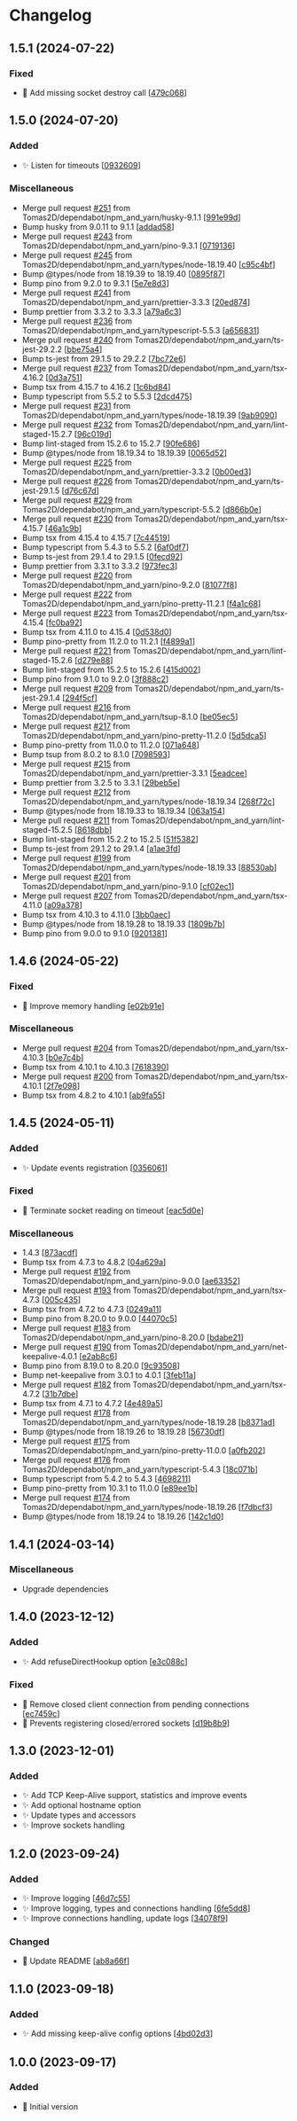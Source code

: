 # Changelog

<a name="1.5.1"></a>
## 1.5.1 (2024-07-22)

### Fixed

- 🐛 Add missing socket destroy call [[479c068](https://github.com/Tomas2D/ultravnc-repeater/commit/479c068cabd8658f4050d79e700df081bdb7800b)]


<a name="1.5.0"></a>
## 1.5.0 (2024-07-20)

### Added

- ✨ Listen for timeouts [[0932609](https://github.com/Tomas2D/ultravnc-repeater/commit/093260960cd58ba38d577c9cd14e74f5da9ce229)]

### Miscellaneous

-  Merge pull request [#251](https://github.com/Tomas2D/ultravnc-repeater/issues/251) from Tomas2D/dependabot/npm_and_yarn/husky-9.1.1 [[991e99d](https://github.com/Tomas2D/ultravnc-repeater/commit/991e99d0ce34d2df73a6056107ad575f62158788)]
-  Bump husky from 9.0.11 to 9.1.1 [[addad58](https://github.com/Tomas2D/ultravnc-repeater/commit/addad5834f0961d5e624bdc41b845867680804a8)]
-  Merge pull request [#243](https://github.com/Tomas2D/ultravnc-repeater/issues/243) from Tomas2D/dependabot/npm_and_yarn/pino-9.3.1 [[0719136](https://github.com/Tomas2D/ultravnc-repeater/commit/07191367e99e75375fc96891a18e7f1165664e9a)]
-  Merge pull request [#245](https://github.com/Tomas2D/ultravnc-repeater/issues/245) from Tomas2D/dependabot/npm_and_yarn/types/node-18.19.40 [[c95c4bf](https://github.com/Tomas2D/ultravnc-repeater/commit/c95c4bf198bed5a7ee823cf4cccd7a7cbf858992)]
-  Bump @types/node from 18.19.39 to 18.19.40 [[0895f87](https://github.com/Tomas2D/ultravnc-repeater/commit/0895f87b56a5aeb2e594c7bbd76373a809d8fa80)]
-  Bump pino from 9.2.0 to 9.3.1 [[5e7e8d3](https://github.com/Tomas2D/ultravnc-repeater/commit/5e7e8d3500835286d80fcd1e6d58b0904f5bf7bf)]
-  Merge pull request [#241](https://github.com/Tomas2D/ultravnc-repeater/issues/241) from Tomas2D/dependabot/npm_and_yarn/prettier-3.3.3 [[20ed874](https://github.com/Tomas2D/ultravnc-repeater/commit/20ed8747b69c3da2cee4741adfe9c6fe5b741b00)]
-  Bump prettier from 3.3.2 to 3.3.3 [[a79a6c3](https://github.com/Tomas2D/ultravnc-repeater/commit/a79a6c33aa6d89a35efc92b2cae3c9a6fd3dcb0a)]
-  Merge pull request [#236](https://github.com/Tomas2D/ultravnc-repeater/issues/236) from Tomas2D/dependabot/npm_and_yarn/typescript-5.5.3 [[a656831](https://github.com/Tomas2D/ultravnc-repeater/commit/a6568318180a8013f3d4e8656dfe40e6d38e6663)]
-  Merge pull request [#240](https://github.com/Tomas2D/ultravnc-repeater/issues/240) from Tomas2D/dependabot/npm_and_yarn/ts-jest-29.2.2 [[bbe75a4](https://github.com/Tomas2D/ultravnc-repeater/commit/bbe75a4744d8a04229fb4e51e58a4028f82aafae)]
-  Bump ts-jest from 29.1.5 to 29.2.2 [[7bc72e6](https://github.com/Tomas2D/ultravnc-repeater/commit/7bc72e60b4928468a00b0de71a4277caa0ec4745)]
-  Merge pull request [#237](https://github.com/Tomas2D/ultravnc-repeater/issues/237) from Tomas2D/dependabot/npm_and_yarn/tsx-4.16.2 [[0d3a751](https://github.com/Tomas2D/ultravnc-repeater/commit/0d3a751ea39deebab7faa0f67af9f08610266186)]
-  Bump tsx from 4.15.7 to 4.16.2 [[1c6bd84](https://github.com/Tomas2D/ultravnc-repeater/commit/1c6bd84631e810e18d5d453d313a46930af11bbf)]
-  Bump typescript from 5.5.2 to 5.5.3 [[2dcd475](https://github.com/Tomas2D/ultravnc-repeater/commit/2dcd47523369f34f684b606cc0fe5f5222933e00)]
-  Merge pull request [#231](https://github.com/Tomas2D/ultravnc-repeater/issues/231) from Tomas2D/dependabot/npm_and_yarn/types/node-18.19.39 [[9ab9090](https://github.com/Tomas2D/ultravnc-repeater/commit/9ab9090dac5ef9d2dd8f99d4940af8a9d6f77c36)]
-  Merge pull request [#232](https://github.com/Tomas2D/ultravnc-repeater/issues/232) from Tomas2D/dependabot/npm_and_yarn/lint-staged-15.2.7 [[96c019d](https://github.com/Tomas2D/ultravnc-repeater/commit/96c019d52b46e2cdbfd1c1049c661482fd846347)]
-  Bump lint-staged from 15.2.6 to 15.2.7 [[90fe686](https://github.com/Tomas2D/ultravnc-repeater/commit/90fe686c7acadc0a751595ee38216d50c5cb69f0)]
-  Bump @types/node from 18.19.34 to 18.19.39 [[0065d52](https://github.com/Tomas2D/ultravnc-repeater/commit/0065d52f944e9ba8a4fe1361197ef32348837dad)]
-  Merge pull request [#225](https://github.com/Tomas2D/ultravnc-repeater/issues/225) from Tomas2D/dependabot/npm_and_yarn/prettier-3.3.2 [[0b00ed3](https://github.com/Tomas2D/ultravnc-repeater/commit/0b00ed32f028dae4c15d05eb622d257e9a6c89dc)]
-  Merge pull request [#226](https://github.com/Tomas2D/ultravnc-repeater/issues/226) from Tomas2D/dependabot/npm_and_yarn/ts-jest-29.1.5 [[d76c67d](https://github.com/Tomas2D/ultravnc-repeater/commit/d76c67de26a18192501952aef6f9ad2a27f09b22)]
-  Merge pull request [#229](https://github.com/Tomas2D/ultravnc-repeater/issues/229) from Tomas2D/dependabot/npm_and_yarn/typescript-5.5.2 [[d866b0e](https://github.com/Tomas2D/ultravnc-repeater/commit/d866b0ee046416b41779c10ea066bc9e617276a7)]
-  Merge pull request [#230](https://github.com/Tomas2D/ultravnc-repeater/issues/230) from Tomas2D/dependabot/npm_and_yarn/tsx-4.15.7 [[46a1c9b](https://github.com/Tomas2D/ultravnc-repeater/commit/46a1c9b9f0ea04bd3c95f6e2214cb1bc7dea3638)]
-  Bump tsx from 4.15.4 to 4.15.7 [[7c44519](https://github.com/Tomas2D/ultravnc-repeater/commit/7c44519876281c806d1ccd095c3ca80b84288152)]
-  Bump typescript from 5.4.3 to 5.5.2 [[6af0df7](https://github.com/Tomas2D/ultravnc-repeater/commit/6af0df72f315423be12798cede5adcf67b670b95)]
-  Bump ts-jest from 29.1.4 to 29.1.5 [[0fecd92](https://github.com/Tomas2D/ultravnc-repeater/commit/0fecd92705c23ddb5dce5be6c6c150fa300ddc93)]
-  Bump prettier from 3.3.1 to 3.3.2 [[973fec3](https://github.com/Tomas2D/ultravnc-repeater/commit/973fec3670f7ac97a975065876e90ad0b3016359)]
-  Merge pull request [#220](https://github.com/Tomas2D/ultravnc-repeater/issues/220) from Tomas2D/dependabot/npm_and_yarn/pino-9.2.0 [[81077f8](https://github.com/Tomas2D/ultravnc-repeater/commit/81077f8264c50be7f8a4d8f8b6abd76e29afd441)]
-  Merge pull request [#222](https://github.com/Tomas2D/ultravnc-repeater/issues/222) from Tomas2D/dependabot/npm_and_yarn/pino-pretty-11.2.1 [[f4a1c68](https://github.com/Tomas2D/ultravnc-repeater/commit/f4a1c68314b7fe6b6a13d59a3580c0c612ad7609)]
-  Merge pull request [#223](https://github.com/Tomas2D/ultravnc-repeater/issues/223) from Tomas2D/dependabot/npm_and_yarn/tsx-4.15.4 [[fc0ba92](https://github.com/Tomas2D/ultravnc-repeater/commit/fc0ba9207f4032768abfce63ae9f3e0e3f0a8b57)]
-  Bump tsx from 4.11.0 to 4.15.4 [[0d538d0](https://github.com/Tomas2D/ultravnc-repeater/commit/0d538d08cb8c886a61352a5fdcc967eb91a006a0)]
-  Bump pino-pretty from 11.2.0 to 11.2.1 [[f4899a1](https://github.com/Tomas2D/ultravnc-repeater/commit/f4899a1e863028d1e60f41b8b3d6e97600aa09e2)]
-  Merge pull request [#221](https://github.com/Tomas2D/ultravnc-repeater/issues/221) from Tomas2D/dependabot/npm_and_yarn/lint-staged-15.2.6 [[d279e88](https://github.com/Tomas2D/ultravnc-repeater/commit/d279e88234e726bb974500118845f809a1eb3cee)]
-  Bump lint-staged from 15.2.5 to 15.2.6 [[415d002](https://github.com/Tomas2D/ultravnc-repeater/commit/415d002066b32bb2bd78321e1459978e952f0560)]
-  Bump pino from 9.1.0 to 9.2.0 [[3f888c2](https://github.com/Tomas2D/ultravnc-repeater/commit/3f888c2447e5d732361be343961dc7970a54e6b9)]
-  Merge pull request [#209](https://github.com/Tomas2D/ultravnc-repeater/issues/209) from Tomas2D/dependabot/npm_and_yarn/ts-jest-29.1.4 [[294f5cf](https://github.com/Tomas2D/ultravnc-repeater/commit/294f5cfce3a68cec24e3d7417ba7104ff8907875)]
-  Merge pull request [#216](https://github.com/Tomas2D/ultravnc-repeater/issues/216) from Tomas2D/dependabot/npm_and_yarn/tsup-8.1.0 [[be05ec5](https://github.com/Tomas2D/ultravnc-repeater/commit/be05ec57913be0ce6bf3268712e9ac448e60f94e)]
-  Merge pull request [#217](https://github.com/Tomas2D/ultravnc-repeater/issues/217) from Tomas2D/dependabot/npm_and_yarn/pino-pretty-11.2.0 [[5d5dca5](https://github.com/Tomas2D/ultravnc-repeater/commit/5d5dca511e0f80582640e918ba9a437f6e5ad5ee)]
-  Bump pino-pretty from 11.0.0 to 11.2.0 [[071a648](https://github.com/Tomas2D/ultravnc-repeater/commit/071a648dabd72ef240b1b497584757159e5db3c2)]
-  Bump tsup from 8.0.2 to 8.1.0 [[7098593](https://github.com/Tomas2D/ultravnc-repeater/commit/709859367d19de7ccd4f5d2c61c1ce16665308e4)]
-  Merge pull request [#215](https://github.com/Tomas2D/ultravnc-repeater/issues/215) from Tomas2D/dependabot/npm_and_yarn/prettier-3.3.1 [[5eadcee](https://github.com/Tomas2D/ultravnc-repeater/commit/5eadcee63fe208ef30c9be4c8eff5fcc1cb5fb9c)]
-  Bump prettier from 3.2.5 to 3.3.1 [[29beb5e](https://github.com/Tomas2D/ultravnc-repeater/commit/29beb5e4a64c46473bbfbb60a50e083b230f1223)]
-  Merge pull request [#212](https://github.com/Tomas2D/ultravnc-repeater/issues/212) from Tomas2D/dependabot/npm_and_yarn/types/node-18.19.34 [[268f72c](https://github.com/Tomas2D/ultravnc-repeater/commit/268f72cf9882bc896788362af450525bff19a741)]
-  Bump @types/node from 18.19.33 to 18.19.34 [[063a154](https://github.com/Tomas2D/ultravnc-repeater/commit/063a154bba70d4ca9b4176e8965e1e18a1e29fe2)]
-  Merge pull request [#211](https://github.com/Tomas2D/ultravnc-repeater/issues/211) from Tomas2D/dependabot/npm_and_yarn/lint-staged-15.2.5 [[8618dbb](https://github.com/Tomas2D/ultravnc-repeater/commit/8618dbba40e44c894db268953f43cd44f6e1e1e9)]
-  Bump lint-staged from 15.2.2 to 15.2.5 [[51f5382](https://github.com/Tomas2D/ultravnc-repeater/commit/51f5382b0fcc8a3e48cf5bbc1420f3d7b36d62cf)]
-  Bump ts-jest from 29.1.2 to 29.1.4 [[a1ae3fd](https://github.com/Tomas2D/ultravnc-repeater/commit/a1ae3fdf08d5bb3e1cfb20f713363cc2f4b9931c)]
-  Merge pull request [#199](https://github.com/Tomas2D/ultravnc-repeater/issues/199) from Tomas2D/dependabot/npm_and_yarn/types/node-18.19.33 [[88530ab](https://github.com/Tomas2D/ultravnc-repeater/commit/88530ab3cfc911d488cefac583cb14b77f0b3e76)]
-  Merge pull request [#201](https://github.com/Tomas2D/ultravnc-repeater/issues/201) from Tomas2D/dependabot/npm_and_yarn/pino-9.1.0 [[cf02ec1](https://github.com/Tomas2D/ultravnc-repeater/commit/cf02ec140519d6c018f95582c15c2309531cc9b3)]
-  Merge pull request [#207](https://github.com/Tomas2D/ultravnc-repeater/issues/207) from Tomas2D/dependabot/npm_and_yarn/tsx-4.11.0 [[a09a378](https://github.com/Tomas2D/ultravnc-repeater/commit/a09a3786085dd0de3f706a4e76c8b72d7e1090a7)]
-  Bump tsx from 4.10.3 to 4.11.0 [[3bb0aec](https://github.com/Tomas2D/ultravnc-repeater/commit/3bb0aec0dc6695bd9fe04602e5445e47c61156b7)]
-  Bump @types/node from 18.19.28 to 18.19.33 [[1809b7b](https://github.com/Tomas2D/ultravnc-repeater/commit/1809b7be881d700c02bde567a68918ad4b7d8858)]
-  Bump pino from 9.0.0 to 9.1.0 [[9201381](https://github.com/Tomas2D/ultravnc-repeater/commit/92013811fb3b0f5df95eb8fd9a775816209b5da5)]


<a name="1.4.6"></a>
## 1.4.6 (2024-05-22)

### Fixed

- 🐛 Improve memory handling [[e02b91e](https://github.com/Tomas2D/ultravnc-repeater/commit/e02b91ee632455e34b6705c3f89b12dc1b9baa61)]

### Miscellaneous

-  Merge pull request [#204](https://github.com/Tomas2D/ultravnc-repeater/issues/204) from Tomas2D/dependabot/npm_and_yarn/tsx-4.10.3 [[b0e7c4b](https://github.com/Tomas2D/ultravnc-repeater/commit/b0e7c4b0bcd1e175896e1616718a0921118042ff)]
-  Bump tsx from 4.10.1 to 4.10.3 [[7618390](https://github.com/Tomas2D/ultravnc-repeater/commit/76183904b561f22b7426f5e5e622f4242fe859f5)]
-  Merge pull request [#200](https://github.com/Tomas2D/ultravnc-repeater/issues/200) from Tomas2D/dependabot/npm_and_yarn/tsx-4.10.1 [[2f7e098](https://github.com/Tomas2D/ultravnc-repeater/commit/2f7e0985d6f6db7bdf0672b4247e99aab58edabf)]
-  Bump tsx from 4.8.2 to 4.10.1 [[ab9fa55](https://github.com/Tomas2D/ultravnc-repeater/commit/ab9fa55fd05a0a304d4831fb80b07dfd4fbd1ce1)]


<a name="1.4.5"></a>
## 1.4.5 (2024-05-11)

### Added

- ✨ Update events registration [[0356061](https://github.com/Tomas2D/ultravnc-repeater/commit/03560614bc7dfc68bc627053d58a89031e1f6518)]

### Fixed

- 🐛 Terminate socket reading on timeout [[eac5d0e](https://github.com/Tomas2D/ultravnc-repeater/commit/eac5d0e09856ddcbfd47b252dc18f0a694e00cc8)]

### Miscellaneous

-  1.4.3 [[873acdf](https://github.com/Tomas2D/ultravnc-repeater/commit/873acdf7301be0473e5909191d63a047282b6e87)]
-  Bump tsx from 4.7.3 to 4.8.2 [[04a629a](https://github.com/Tomas2D/ultravnc-repeater/commit/04a629aae638c5b48d5befa38f8aa8af6f7025a8)]
-  Merge pull request [#192](https://github.com/Tomas2D/ultravnc-repeater/issues/192) from Tomas2D/dependabot/npm_and_yarn/pino-9.0.0 [[ae63352](https://github.com/Tomas2D/ultravnc-repeater/commit/ae633522065deb97cbbe4e33dc81dd1ac1f59298)]
-  Merge pull request [#193](https://github.com/Tomas2D/ultravnc-repeater/issues/193) from Tomas2D/dependabot/npm_and_yarn/tsx-4.7.3 [[005c435](https://github.com/Tomas2D/ultravnc-repeater/commit/005c435e35b883e7b50731de31e7b8c52bd12a97)]
-  Bump tsx from 4.7.2 to 4.7.3 [[0249a11](https://github.com/Tomas2D/ultravnc-repeater/commit/0249a110842b66c0cb7651ea427e944012e8a62a)]
-  Bump pino from 8.20.0 to 9.0.0 [[44070c5](https://github.com/Tomas2D/ultravnc-repeater/commit/44070c57e7a314c0c25deb446ccf47c15ae06467)]
-  Merge pull request [#183](https://github.com/Tomas2D/ultravnc-repeater/issues/183) from Tomas2D/dependabot/npm_and_yarn/pino-8.20.0 [[bdabe21](https://github.com/Tomas2D/ultravnc-repeater/commit/bdabe21a385851988a0eb06e5e322a301c8e5717)]
-  Merge pull request [#190](https://github.com/Tomas2D/ultravnc-repeater/issues/190) from Tomas2D/dependabot/npm_and_yarn/net-keepalive-4.0.1 [[e2ab8c6](https://github.com/Tomas2D/ultravnc-repeater/commit/e2ab8c612d71a79a661b285d6baea9300fd3575f)]
-  Bump pino from 8.19.0 to 8.20.0 [[9c93508](https://github.com/Tomas2D/ultravnc-repeater/commit/9c93508c33169dc5b8e09f9023898376904a81a1)]
-  Bump net-keepalive from 3.0.1 to 4.0.1 [[3feb11a](https://github.com/Tomas2D/ultravnc-repeater/commit/3feb11acd58c2c50283582b40812131c5977a763)]
-  Merge pull request [#182](https://github.com/Tomas2D/ultravnc-repeater/issues/182) from Tomas2D/dependabot/npm_and_yarn/tsx-4.7.2 [[31b7dbe](https://github.com/Tomas2D/ultravnc-repeater/commit/31b7dbe44037da7b877060785031cc0d8ae8114a)]
-  Bump tsx from 4.7.1 to 4.7.2 [[4e489a5](https://github.com/Tomas2D/ultravnc-repeater/commit/4e489a5cc2bf68fca2b9632529c021d1aec568ba)]
-  Merge pull request [#178](https://github.com/Tomas2D/ultravnc-repeater/issues/178) from Tomas2D/dependabot/npm_and_yarn/types/node-18.19.28 [[b8371ad](https://github.com/Tomas2D/ultravnc-repeater/commit/b8371ad87509347b5fd30fc3050e7679a710e567)]
-  Bump @types/node from 18.19.26 to 18.19.28 [[56730df](https://github.com/Tomas2D/ultravnc-repeater/commit/56730df1d7e04e4705e115ac676350a4ed59c9e1)]
-  Merge pull request [#175](https://github.com/Tomas2D/ultravnc-repeater/issues/175) from Tomas2D/dependabot/npm_and_yarn/pino-pretty-11.0.0 [[a0fb202](https://github.com/Tomas2D/ultravnc-repeater/commit/a0fb2022d243203f2f69c478292e9bab3f9a7d4b)]
-  Merge pull request [#176](https://github.com/Tomas2D/ultravnc-repeater/issues/176) from Tomas2D/dependabot/npm_and_yarn/typescript-5.4.3 [[18c071b](https://github.com/Tomas2D/ultravnc-repeater/commit/18c071b9b66653b2a433067d67d4974271f05f15)]
-  Bump typescript from 5.4.2 to 5.4.3 [[4698211](https://github.com/Tomas2D/ultravnc-repeater/commit/46982110a096de5104e6872c652e2722d925882b)]
-  Bump pino-pretty from 10.3.1 to 11.0.0 [[e89ee1b](https://github.com/Tomas2D/ultravnc-repeater/commit/e89ee1b939d710b1590ff0bee38f7b57601e0663)]
-  Merge pull request [#174](https://github.com/Tomas2D/ultravnc-repeater/issues/174) from Tomas2D/dependabot/npm_and_yarn/types/node-18.19.26 [[f7dbcf3](https://github.com/Tomas2D/ultravnc-repeater/commit/f7dbcf346a8b2f026379238bb36997ac486b2d6e)]
-  Bump @types/node from 18.19.24 to 18.19.26 [[142c1d0](https://github.com/Tomas2D/ultravnc-repeater/commit/142c1d05820da3b0f89f36083e04e873934adb6f)]


<a name="1.4.1"></a>
## 1.4.1 (2024-03-14)

### Miscellaneous

-  Upgrade dependencies


<a name="1.4.0"></a>
## 1.4.0 (2023-12-12)

### Added

- ✨ Add refuseDirectHookup option [[e3c088c](https://github.com/Tomas2D/ultravnc-repeater/commit/e3c088c267790cf437204321b1487c241a127722)]

### Fixed

- 🐛 Remove closed client connection from pending connections [[ec7459c](https://github.com/Tomas2D/ultravnc-repeater/commit/ec7459c0a5e1bedc86cc64cb990ce0af92c8e0ee)]
- 🐛 Prevents registering closed/errored sockets [[d19b8b9](https://github.com/Tomas2D/ultravnc-repeater/commit/d19b8b9393dcc37345d4f40a6f1617b3e3e74315)]


<a name="1.3.0"></a>
## 1.3.0 (2023-12-01)

### Added

- ✨ Add TCP Keep-Alive support, statistics and improve events
- ✨ Add optional hostname option
- ✨ Update types and accessors
- ✨ Improve sockets handling


<a name="1.2.0"></a>
## 1.2.0 (2023-09-24)

### Added

- ✨ Improve logging [[46d7c55](https://github.com/Tomas2D/ultravnc-repeater/commit/46d7c55a3ca3324fa4dd5ea0e9b860df3e4b32c9)]
- ✨ Improve logging, types and connections handling [[6fe5dd8](https://github.com/Tomas2D/ultravnc-repeater/commit/6fe5dd8f621207bd8df2e79f4f2023a3e13ca6f9)]
- ✨ Improve connections handling, update logs [[34078f9](https://github.com/Tomas2D/ultravnc-repeater/commit/34078f9a1b8bad4b8c88bd3188652bf5b101efbb)]


### Changed

- 💬 Update README [[ab8a66f](https://github.com/Tomas2D/ultravnc-repeater/commit/ab8a66f9ae9f5c64929bdb42b040777dc649a6d4)]


<a name="1.1.0"></a>
## 1.1.0 (2023-09-18)

### Added

- ✨ Add missing keep-alive config options [[4bd02d3](https://github.com/Tomas2D/ultravnc-repeater/commit/4bd02d373a914c2cb2cef5a0180a14ce2aa0e5dc)]


<a name="1.0.0"></a>
## 1.0.0 (2023-09-17)

### Added

- 🎉 Initial version


